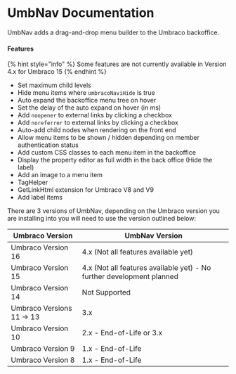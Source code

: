 # UmbNav Documentation

UmbNav adds a drag-and-drop menu builder to the Umbraco backoffice.

#### Features

{% hint style="info" %}
Some features are not currently available in Version 4.x for Umbraco 15
{% endhint %}

* Set maximum child levels
* Hide menu items where `umbracoNaviHide` is true
* Auto expand the backoffice menu tree on hover
* Set the delay of the auto expand on hover (in ms)
* Add `noopener` to external links by clicking a checkbox
* Add `noreferrer` to external links by clicking a checkbox
* Auto-add child nodes when rendering on the front end
* Allow menu items to be shown / hidden depending on member authentication status
* Add custom CSS classes to each menu item in the backoffice
* Display the property editor as full width in the back office (Hide the label)
* Add an image to a menu item
* TagHelper
* GetLinkHtml extension for Umbraco V8 and V9
* Add label items

There are 3 versions of UmbNav, depending on the Umbraco version you are installing into you will need to use the version outlined below:

| Umbraco Version           | UmbNav Version                                                        |
| ------------------------- | --------------------------------------------------------------------- |
| Umbraco Version 16        | 4.x (Not all features available yet)                                  |
| Umbraco Version 15        | 4.x (Not all features available yet) - No further development planned |
| Umbraco Version 14        | Not Supported                                                         |
| Umbraco Versions 11 -> 13 | 3.x                                                                   |
| Umbraco Version 10        | 2.x - End-of-Life or 3.x                                              |
| Umbraco Version 9         | 1.x - End-of-Life                                                     |
| Umbraco Version 8         | 1.x - End-of-Life                                                     |

